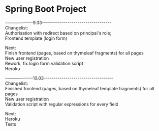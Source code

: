 # Spring Boot Project
--------------9.03-----------------------------------  
Changelist:  
Authorisation with redirect based on principal's role;  
Frontend template (login form)  

Next:  
Finish frontend (pages, based on thymeleaf fragments) for all pages  
New user registration  
Rework, fix login form validation script  
Heroku  

--------------10.03-----------------------------------  
Changelist:  
Finished frontend (pages, based on thymeleaf template fragments) for all pages    
New user registration  
Validation script with regular expressions for every field   
  
Next:    
Heroku  
Tests

  
